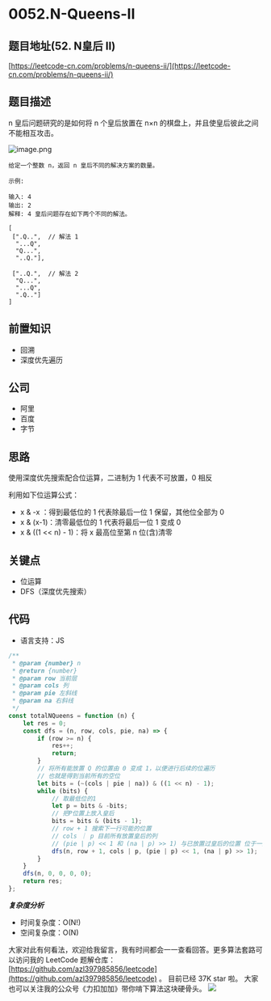 # 0052.N-Queens-II

## 题目地址\(52. N皇后 II\)

[https://leetcode-cn.com/problems/n-queens-ii/](https://leetcode-cn.com/problems/n-queens-ii/)

## 题目描述

n 皇后问题研究的是如何将 n 个皇后放置在 n×n 的棋盘上，并且使皇后彼此之间不能相互攻击。

![image.png](https://assets.leetcode-cn.com/aliyun-lc-upload/uploads/2018/10/12/8-queens.png)

```text
给定一个整数 n，返回 n 皇后不同的解决方案的数量。

示例:

输入: 4
输出: 2
解释: 4 皇后问题存在如下两个不同的解法。

[
 [".Q..",  // 解法 1
  "...Q",
  "Q...",
  "..Q."],

 ["..Q.",  // 解法 2
  "Q...",
  "...Q",
  ".Q.."]
]
```

## 前置知识

* 回溯
* 深度优先遍历

## 公司

* 阿里
* 百度
* 字节

## 思路

使用深度优先搜索配合位运算，二进制为 1 代表不可放置，0 相反

利用如下位运算公式：

* x & -x ：得到最低位的 1  代表除最后一位 1 保留，其他位全部为 0
* x & \(x-1\)：清零最低位的 1  代表将最后一位 1 变成 0       
* x & \(\(1 &lt;&lt; n\) - 1\)：将 x 最高位至第 n 位\(含\)清零

## 关键点

* 位运算
* DFS（深度优先搜索）

## 代码

* 语言支持：JS

```javascript
/**
 * @param {number} n
 * @return {number}
 * @param row 当前层
 * @param cols 列
 * @param pie 左斜线
 * @param na 右斜线
 */
const totalNQueens = function (n) {
    let res = 0;
    const dfs = (n, row, cols, pie, na) => {
        if (row >= n) {
            res++;
            return;
        }
        // 将所有能放置 Q 的位置由 0 变成 1，以便进行后续的位遍历
        // 也就是得到当前所有的空位
        let bits = (~(cols | pie | na)) & ((1 << n) - 1);
        while (bits) {
            // 取最低位的1
            let p = bits & -bits;
            // 把P位置上放入皇后
            bits = bits & (bits - 1);
            // row + 1 搜索下一行可能的位置
            // cols ｜ p 目前所有放置皇后的列
            // (pie | p) << 1 和 (na | p) >> 1) 与已放置过皇后的位置 位于一条斜线上的位置
            dfs(n, row + 1, cols | p, (pie | p) << 1, (na | p) >> 1);
        }
    }
    dfs(n, 0, 0, 0, 0);
    return res;
};
```

_**复杂度分析**_

* 时间复杂度：O\(N!\)
* 空间复杂度：O\(N\)

大家对此有何看法，欢迎给我留言，我有时间都会一一查看回答。更多算法套路可以访问我的 LeetCode 题解仓库：[https://github.com/azl397985856/leetcode](https://github.com/azl397985856/leetcode) 。 目前已经 37K star 啦。 大家也可以关注我的公众号《力扣加加》带你啃下算法这块硬骨头。 ![](https://tva1.sinaimg.cn/large/007S8ZIlly1gfcuzagjalj30p00dwabs.jpg)

